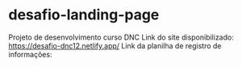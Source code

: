 # desafio-landing-page
Projeto de desenvolvimento curso DNC
Link do site disponibilizado: https://desafio-dnc12.netlify.app/
Link da planilha de registro de informações: 
